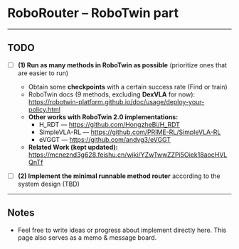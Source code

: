 # RoboRouter – RoboTwin part

---

## TODO

- [ ] **(1) Run as many methods in RoboTwin as possible** (prioritize ones that are easier to run)
  - Obtain some **checkpoints** with a certain success rate (Find or train)
  - RoboTwin docs (9 methods, excluding **DexVLA** for now):  
    https://robotwin-platform.github.io/doc/usage/deploy-your-policy.html
  - **Other works with RoboTwin 2.0 implementations:**
    - H_RDT — https://github.com/HongzheBi/H_RDT
    - SimpleVLA-RL — https://github.com/PRIME-RL/SimpleVLA-RL
    - eVGGT — https://github.com/andvg3/eVGGT
  - **Related Work (kept updated):**  
    https://mcneznd3g628.feishu.cn/wiki/YZwTwwZZPi5Oiek18aocHVLQnTf

- [ ] **(2) Implement the minimal runnable method router** according to the system design (TBD)

---

## Notes

- Feel free to write ideas or progress about implement directly here. This page also serves as a memo & message board.  


